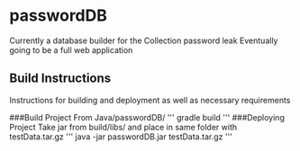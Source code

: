 # passwordDB
Currently a database builder for the Collection password leak
Eventually going to be a full web application

## Build Instructions
Instructions for building and deployment as well as necessary requirements

###Build Project
From Java/passwordDB/
'''
gradle build
'''
###Deploying Project
Take jar from build/libs/ and place in same folder with testData.tar.gz
'''
java -jar passwordDB.jar testData.tar.gz
'''
